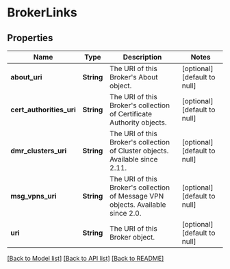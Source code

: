 # BrokerLinks

## Properties
Name | Type | Description | Notes
------------ | ------------- | ------------- | -------------
**about_uri** | **String** | The URI of this Broker&#39;s About object. | [optional] [default to null]
**cert_authorities_uri** | **String** | The URI of this Broker&#39;s collection of Certificate Authority objects. | [optional] [default to null]
**dmr_clusters_uri** | **String** | The URI of this Broker&#39;s collection of Cluster objects. Available since 2.11. | [optional] [default to null]
**msg_vpns_uri** | **String** | The URI of this Broker&#39;s collection of Message VPN objects. Available since 2.0. | [optional] [default to null]
**uri** | **String** | The URI of this Broker object. | [optional] [default to null]

[[Back to Model list]](../README.md#documentation-for-models) [[Back to API list]](../README.md#documentation-for-api-endpoints) [[Back to README]](../README.md)



